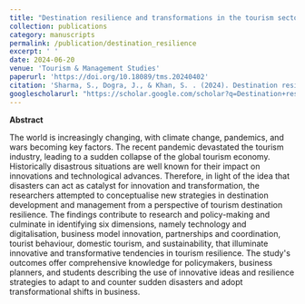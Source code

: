 ```yaml
---
title: "Destination resilience and transformations in the tourism sector: new tendencies in destination development and management"
collection: publications
category: manuscripts
permalink: /publication/destination_resilience
excerpt: ' '
date: 2024-06-20
venue: 'Tourism & Management Studies'
paperurl: 'https://doi.org/10.18089/tms.20240402'
citation: 'Sharma, S., Dogra, J., & Khan, S. . (2024). Destination resilience and transformations in the tourism sector: new tendencies in destination development and management. Tourism & Management Studies, 20(4), 17-26.'
googlescholarurl: "https://scholar.google.com/scholar?q=Destination+resilience+and+transformations+in+the+tourism+sector:+new+tendencies+in+destination+development+and+management" # Placeholder: Update with actual Google Scholar link if a direct page exists
---
```

**Abstract**

The world is increasingly changing, with climate change, pandemics, and wars becoming key factors. The recent pandemic devastated the tourism industry, leading to a sudden collapse of the global tourism economy. Historically disastrous situations are well known for their impact on innovations and technological advances. Therefore, in light of the idea that disasters can act as catalyst for innovation and transformation, the researchers attempted to conceptualise new strategies in destination development and management from a perspective of tourism destination resilience. The findings contribute to research and policy-making and culminate in identifying six dimensions, namely technology and digitalisation, business model innovation, partnerships and coordination, tourist behaviour, domestic tourism, and sustainability, that illuminate innovative and transformative tendencies in tourism resilience. The study's outcomes offer comprehensive knowledge for policymakers, business planners, and students describing the use of innovative ideas and resilience strategies to adapt to and counter sudden disasters and adopt transformational shifts in business.
